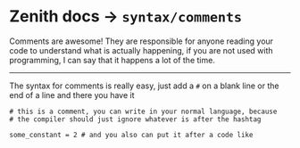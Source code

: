 # Zenith docs -> `syntax/comments`

Comments are awesome! They are responsible for anyone reading your code to understand what is
actually happening, if you are not used with programming, I can say that it happens a lot of the
time. 

---

The syntax for comments is really easy, just add a `#` on a blank line or the end of a line and 
there you have it

```zenith
# this is a comment, you can write in your normal language, because
# the compiler should just ignore whatever is after the hashtag

some_constant = 2 # and you also can put it after a code like
```